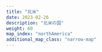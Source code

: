 ```yaml
---
title: "北米"
date: 2023-02-26
description: "北米の国"
weight: 60
map_index: "northAmerica"
additional_map_class: "narrow-map"
---
```


